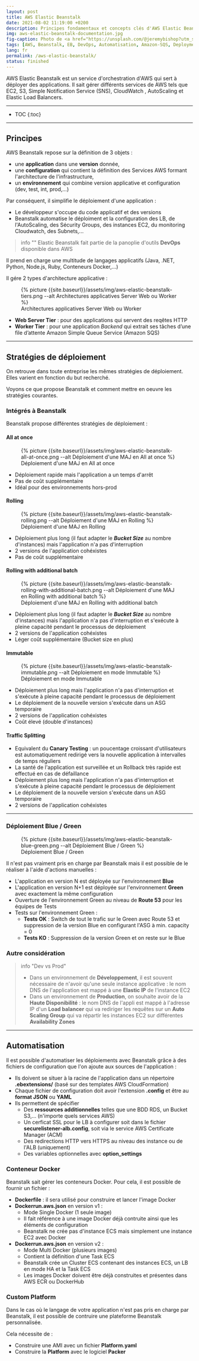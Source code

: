 ```yaml
---
layout: post
title: AWS Elastic Beanstalk
date: 2021-08-02 11:19:00 +0200
description: Principes fondamentaux et concepts clés d'AWS Elastic Beanstalk à connaître. Tutoriel, mode d'emploi.
img: aws-elastic-beanstalk-documentation.jpg
fig-caption: Photo de <a href="https://unsplash.com/@jeremybishop?utm_source=unsplash&utm_medium=referral&utm_content=creditCopyText">Jeremy Bishop</a> sur <a href="https://unsplash.com/s/photos/tree?utm_source=unsplash&utm_medium=referral&utm_content=creditCopyText">Unsplash</a>
tags: [AWS, Beanstalk, EB, DevOps, Automatisation, Amazon-SQS, Deployment, Docker, ECS, Documentation]
lang: fr
permalink: /aws-elastic-beanstalk/
status: finished
---
```


AWS Elastic Beanstalk est un service d'orchestration d'AWS qui sert à déployer des applications. Il sait gérer différents services de AWS tels que EC2, S3, Simple Notification Service (SNS), CloudWatch , AutoScaling et Elastic Load Balancers.

<hr class="hr-text" data-content="Plan">

* TOC
{:toc}

<hr class="hr-text" data-content="Principes">

## Principes

AWS Beanstalk repose sur la définition de 3 objets :
- une **application** dans une **version** donnée,
- une **configuration** qui contient la définition des Services AWS formant l'architecture de l'infrastructure,
- un **environnement** qui combine version applicative et configuration (dev, test, int, prod,...)

Par conséquent, il simplifie le déploiement d'une application :
- Le développeur s'occupe du code applicatif et des versions
- Beanstalk automatise le déploiment et la configuration des LB, de l'AutoScaling, des Sécurity Groups, des instances EC2, du monitoring Cloudwatch, des Subnets,...

> info ""
> Elastic Beanstalk fait partie de la panoplie d'outils **DevOps** disponible dans AWS

Il prend en charge une multitude de langages applicatifs (Java, .NET, Python, Node.js, Ruby, Conteneurs Docker,...)

Il gére 2 types d'architecture applicative :

<figure class="article">
  {% picture {{site.baseurl}}/assets/img/aws-elastic-beanstalk-tiers.png --alt Architectures applicatives Server Web ou Worker %}
  <figcaption>Architectures applicatives Server Web ou Worker</figcaption>
</figure>

- **Web Server Tier** : pour des applications qui servent des reqêtes HTTP
- **Worker Tier** : pour une application *Backend* qui extrait ses tâches d’une file d’attente Amazon Simple Queue Service (Amazon SQS)

<hr class="hr-text" data-content="Déploiement">

## Stratégies de déploiement

On retrouve dans toute entreprise les mêmes stratégies de déploiement. Elles varient en fonction du but recherché.

Voyons ce que propose Beanstalk et comment mettre en oeuvre les stratégies courantes.

### Intégrés à Beanstalk

Beanstalk propose différentes stratégies de déploiement : 

#### All at once

<figure class="article">
    {% picture {{site.baseurl}}/assets/img/aws-elastic-beanstalk-all-at-once.png --alt Déploiement d'une MAJ en All at once %}
    <figcaption>Déploiement d'une MAJ en All at once</figcaption>
</figure>

* Déploiement rapide mais l'application a un temps d'arrêt
* Pas de coût supplémentaire
* Idéal pour des environnements hors-prod

#### Rolling

<figure class="article">
    {% picture {{site.baseurl}}/assets/img/aws-elastic-beanstalk-rolling.png --alt Déploiement d'une MAJ en Rolling %}
    <figcaption>Déploiement d'une MAJ en Rolling</figcaption>
</figure>

* Déploiement plus long (il faut adapter le ***Bucket Size*** au nombre d'instances) mais l'application n'a pas d'interruption
* 2 versions de l'application cohéxistes
* Pas de coût supplémentaire

#### Rolling with additional batch

<figure class="article">
    {% picture {{site.baseurl}}/assets/img/aws-elastic-beanstalk-rolling-with-additional-batch.png --alt Déploiement d'une MAJ en Rolling with additional batch %}
    <figcaption>Déploiement d'une MAJ en Rolling with additional batch</figcaption>
</figure>

* Déploiement plus long (il faut adapter le ***Bucket Size*** au nombre d'instances) mais l'application n'a pas d'interruption et s'exécute à pleine capacité pendant le processus de déploiement
* 2 versions de l'application cohéxistes
* Léger coût supplémentaire (Bucket size en plus)

#### Immutable

<figure class="article">
    {% picture {{site.baseurl}}/assets/img/aws-elastic-beanstalk-immutable.png --alt Déploiement en mode Immutable %}
    <figcaption>Déploiement en mode Immutable</figcaption>
</figure>

* Déploiement plus long mais l'application n'a pas d'interruption et s'exécute à pleine capacité pendant le processus de déploiement
* Le déploiement de la nouvelle version s'exécute dans un ASG temporaire
* 2 versions de l'application cohéxistes
* Coût élevé (double d'instances)

#### Traffic Splitting

* Equivalent du **Canary Testing** : un poucentage croissant d'utilisateurs est automatiquement redirigé vers la nouvelle application à intervalles de temps réguliers
* La santé de l'application est surveillée et un Rollback très rapide est effectué en cas de défaillance
* Déploiement plus long mais l'application n'a pas d'interruption et s'exécute à pleine capacité pendant le processus de déploiement
* Le déploiement de la nouvelle version s'exécute dans un ASG temporaire
* 2 versions de l'application cohéxistes

<hr class="hr-text" data-content="Blue/Green">

### Déploiement Blue / Green

<figure class="article">
    {% picture {{site.baseurl}}/assets/img/aws-elastic-beanstalk-blue-green.png --alt Déploiement Blue / Green %}
    <figcaption>Déploiement Blue / Green</figcaption>
</figure>

Il n'est pas vraiment pris en charge par Beanstalk mais il est possible de le réaliser à l'aide d'actions manuelles :

- L'application en version N est déployée sur l'environnement **Blue**
- L'application en version N+1 est déployée sur l'environnement **Green** avec exactement la même configuration
- Ouverture de l'environnement Green au niveau de **Route 53** pour les équipes de Tests  
- Tests sur l'environnement Green :
    * **Tests OK** : Switch de tout le trafic sur le Green avec Route 53 et suppression de la version Blue en configurant l'ASG à min. capacity = 0
    * **Tests KO** : Suppression de la version Green et on reste sur le Blue

### Autre considération

> info "Dev vs Prod"
>   - Dans un environnement de **Développement**, il est souvent nécessaire de n'avoir qu'une seule instance applicative : le nom DNS de l'application est mappé à une **Elastic IP** de l'instance EC2
> - Dans un environnement de **Production**, on souhaite avoir de la **Haute Disponibilité** : le nom DNS de l'appli est mappé à l'adresse IP d'un **Load balancer** qui va rediriger les requêtes sur un **Auto Scaling Group** qui va répartir les instances EC2 sur différentes **Availability Zones**

<hr class="hr-text" data-content="Automatisation">

## Automatisation

Il est possible d'automatiser les déploiements avec Beanstalk grâce à des fichiers de configuration que l'on ajoute aux sources de l'application :
- Ils doivent se situer à la racine de l'application dans un répertoire **.ebextensions/** (basé sur des templates AWS CloudFormation)
- Chaque fichier de configuration doit avoir l'extension **.config** et être au **format JSON** ou **YAML**
- Ils permettent de spécifier 
    * Des **ressources additionnelles** telles que une BDD RDS, un Bucket S3,... (n'importe quels services AWS)
    * Un cerficat SSL pour le LB à configurer soit dans le fichier **securelistener-alb.config**, soit via le service AWS Certificate Manager (ACM)
    * Des redirections HTTP vers HTTPS au niveau des instance ou de l'ALB (uniquement)
    * Des variables optionnelles avec **option_settings**

### Conteneur Docker

Beanstalk sait gérer les conteneurs Docker. Pour cela, il est possible de fournir un fichier :
- **Dockerfile** : il sera utilisé pour construire et lancer l'image Docker
- **Dockerrun.aws.json** en version v1 : 
    * Mode Single Docker (1 seule image)
    * Il fait référence à une image Docker déjà contruite ainsi que les éléments de configuration
    * Beanstalk ne crée pas d'instance ECS mais simplement une instance EC2 avec Docker
- **Dockerrun.aws.json** en version v2 : 
    * Mode Multi Docker (plusieurs images)
    * Contient la définition d'une Task ECS
    * Beanstalk crée un Cluster ECS contenant des instances ECS, un LB en mode HA et la Task ECS
    * Les images Docker doivent être déjà construites et présentes dans AWS ECR ou DockerHub

### Custom Platform

Dans le cas où le langage de votre application n'est pas pris en charge par Beanstalk, il est possible de contruire une plateforme Beanstalk personnalisée.

Cela nécessite de :
- Construire une AMI avec un fichier **Platform.yaml**
- Construire la **Platform** avec le logiciel **Packer** 
